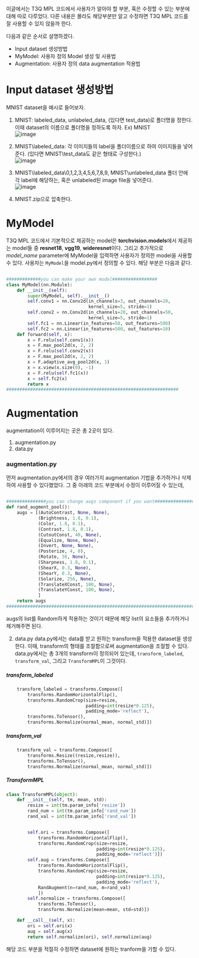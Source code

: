 이글에서는 T3Q MPL 코드에서 사용자가 알아야 할 부분, 혹은 수정할 수 있는 부분에 대해 따로 다루었다. 다른 내용은 몰라도 해당부분만 알고 수정하면 T3Q MPL 코드를 잘 사용할 수 있지 않을까 한다.

다음과 같은 순서로 설명하겠다.

- Input dataset 생성방법
- MyModel: 사용자 정의 Model 생성 및 사용법
- Augmentation: 사용자 정의 data augmentation 적용법

# Input dataset 생성방법

MNIST dataset을 예시로 들어보자.

1. MNIST: labeled_data, unlabeled_data, (있다면 test_data)로 폴더명을 정한다.
이때 dataset의 이름으로 폴더명을 정하도록 하자. Ex) MNIST <br/>
![image](https://user-images.githubusercontent.com/84768279/128147817-d04a6db1-7f82-4f49-9bcf-d0e2bcfadee4.png)

2. MNIST\labeled_data: 각 이미지들의 label을 폴더이름으로 하여 이미지들을 넣어준다. 
(있다면 MNIST\test_data도 같은 형태로 구성한다.) <br/>
![image](https://user-images.githubusercontent.com/84768279/128147903-1c775117-5fe7-44b3-9fd5-ac1ef25fd9b9.png)

3. MNIST\labeled_data\0,1,2,3,4,5,6,7,8,9, MNIST\unlabeled_data 폴더 안에 각 label에 해당하는, 혹은 unlabeled된 image file을 넣어준다. <br/>
![image](https://user-images.githubusercontent.com/84768279/128147965-8d6632ec-8ddb-49b9-b961-3f934dceadb0.png)

4. MNIST.zip으로 압축한다.

# MyModel
T3Q MPL 코드에서 기본적으로 제공하는 model은 **torchvision.models**에서 제공하는 model들 중 **resnet18**, **vgg19**, **wideresnet**이다. 그리고 추가적으로 *model_name* parameter에 MyModel을 입력하면 사용자가 정의한 model을 사용할 수 있다. 사용자는 `MyModel`을 model.py에서 정의할 수 있다. 해당 부분은 다음과 같다.

```python

#############you can make your own model#################
class MyModel(nn.Module):
    def __init__(self):
        super(MyModel, self).__init__()
        self.conv1 = nn.Conv2d(in_channels=3, out_channels=20, 
                               kernel_size=5, stride=1)
        self.conv2 = nn.Conv2d(in_channels=20, out_channels=50, 
                               kernel_size=5, stride=1)
        self.fc1 = nn.Linear(in_features=50, out_features=500)
        self.fc2 = nn.Linear(in_features=500, out_features=10)
    def forward(self, x):
        x = F.relu(self.conv1(x))
        x = F.max_pool2d(x, 2, 2)
        x = F.relu(self.conv2(x))
        x = F.max_pool2d(x, 2, 2)
        x = F.adaptive_avg_pool2d(x, 1)
        x = x.view(x.size(0), -1)
        x = F.relu(self.fc1(x))
        x = self.fc2(x)
        return x
#################################################################
```

# Augmentation
augmentation이 이루어지는 곳은 총 2곳이 있다.

1. augmentation.py
2. data.py

### augmentation.py
먼저 augmentation.py에서의 경우 여러가지 augmentation 기법을 추가하거나 삭제하여 사용할 수 있다했었다. 그 중 아래의 코드 부분에서 수정이 이루어질 수 있는데,
```python

###############you can change augs component if you want###############
def rand_augment_pool():
    augs = [(AutoContrast, None, None),
            (Brightness, 1.8, 0.1),
            (Color, 1.8, 0.1),
            (Contrast, 1.8, 0.1),
            (CutoutConst, 40, None),
            (Equalize, None, None),
            (Invert, None, None),
            (Posterize, 4, 0),
            (Rotate, 30, None),
            (Sharpness, 1.8, 0.1),
            (ShearX, 0.3, None),
            (ShearY, 0.3, None),
            (Solarize, 256, None),
            (TranslateXConst, 100, None),
            (TranslateYConst, 100, None),
            ]
    return augs
#############################################################################
```
augs의 list를 Random하게 적용하는 것이기 때문에 해당 list의 요소들을 추가하거나 제거해주면 된다.

2. data.py
data.py에서는 data를 받고 원하는 transform을 적용한 dataset을 생성한다. 이때, transform의 형태를 조절함으로써 augmentation을 조절할 수 있다. data.py에서는 총 3개의 transform이 정의되어 있는데, `transform_labeled`, `transform_val`, 그리고 `TransformMPL`이 그것이다. 

##### transform_labeled
```python
    transform_labeled = transforms.Compose([
        transforms.RandomHorizontalFlip(),
        transforms.RandomCrop(size=resize,
                              padding=int(resize*0.125),
                              padding_mode='reflect'),
        transforms.ToTensor(),
        transforms.Normalize(normal_mean, normal_std)])
```
##### transform_val
```python
    transform_val = transforms.Compose([
        transforms.Resize((resize,resize)),
        transforms.ToTensor(),
        transforms.Normalize(normal_mean, normal_std)])
```
##### TransformMPL
```python
class TransformMPL(object):
    def __init__(self, tm, mean, std):
        resize = int(tm.param_info['resize'])
        rand_num = int(tm.param_info['rand_num'])
        rand_val = int(tm.param_info['rand_val'])


        self.ori = transforms.Compose([
            transforms.RandomHorizontalFlip(),
            transforms.RandomCrop(size=resize,
                                  padding=int(resize*0.125),
                                  padding_mode='reflect')])
        self.aug = transforms.Compose([
            transforms.RandomHorizontalFlip(),
            transforms.RandomCrop(size=resize,
                                  padding=int(resize*0.125),
                                  padding_mode='reflect'),
            RandAugment(n=rand_num, m=rand_val)  
            ])
        self.normalize = transforms.Compose([
            transforms.ToTensor(),
            transforms.Normalize(mean=mean, std=std)])

    def __call__(self, x):
        ori = self.ori(x)
        aug = self.aug(x)
        return self.normalize(ori), self.normalize(aug)
```

해당 코드 부분을 적절히 수정하면 dataset에 원하는 tranform을 가할 수 있다.

